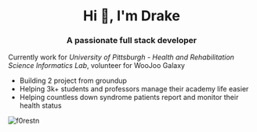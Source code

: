 <h1 align="center">Hi 👋, I'm Drake</h1>
<h3 align="center">A passionate full stack developer</h3>
<!-- ![<Badge Name>](https://img.shields.io/badge/<Badge Text>-<Background Color>?style=for-the-badge&logo=<Icon Name>&logoColor=<Logo Color>) -->

Currently work for *University of Pittsburgh - Health and Rehabilitation Science Informatics Lab*, volunteer for WooJoo Galaxy 
- Building 2 project from groundup
- Helping 3k+ students and professors manage their academy life easier
- Helping countless down syndrome patients report and monitor their health status


<p><img align="center" src="https://github-readme-stats.vercel.app/api/top-langs?username=f0restn&show_icons=true&locale=en&layout=compact" alt="f0restn" /></p>
